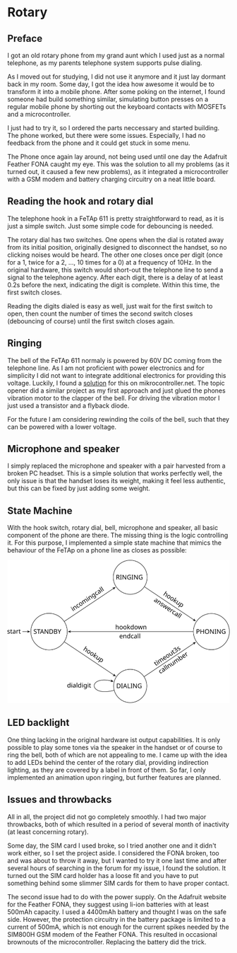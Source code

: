 # Rotary

## Preface

I got an old rotary phone from my grand aunt which I used just as a normal telephone,
as my parents telephone system supports pulse dialing.

As I moved out for studying, I did not use it anymore and it just lay dormant back in my room.
Some day, I got the idea how awesome it would be to transform it into a mobile phone.
After some poking on the internet, I found someone had build something similar, simulating button presses on a regular mobile phone by shorting out the keyboard contacts with MOSFETs and a microcontroller.

I just had to try it, so I ordered the parts neccessary and started building.
The phone worked, but there were some issues. Especially, I had no feedback from the phone and it could get stuck in some menu.

The Phone once again lay around, not being used until one day the Adafruit Feather FONA caught my eye.
This was the solution to all my problems (as it turned out, it caused a few new problems), as it integrated a microcontroller with a GSM modem and battery charging circuitry on a neat little board.

## Reading the hook and rotary dial

The telephone hook in a FeTAp 611 is pretty straightforward to read, as it is just a simple switch.
Just some simple code for debouncing is needed.

The rotary dial has two switches.
One opens when the dial is rotated away from its initial position, originally designed to disconnect the handset, so no clicking noises would be heard.
The other one closes once per digit (once for a 1, twice for a 2, ..., 10 times for a 0) at a frequency of 10Hz.
In the original hardware, this switch would short-out the telephone line to send a signal to the telephone agency.
After each digit, there is a delay of at least 0.2s before the next, indicating the digit is complete.
Within this time, the first switch closes.

Reading the digits dialed is easy as well, just wait for the first switch to open, then count the number of times the second switch closes (debouncing of course) until the first switch closes again.

## Ringing

The bell of the FeTAp 611 normaly is powered by 60V DC coming from the telephone line.
As I am not proficient with power electronics and for simplicity I did not want to integrate additional electronics for providing this voltage.
Luckily, I found a [solution](https://www.mikrocontroller.net/topic/65293) for this on mikrocontroller.net.
The topic opener did a similar project as my first approach and just glued the phones vibration motor to the clapper of the bell.
For driving the vibration motor I just used a transistor and a flyback diode.

For the future I am considering rewinding the coils of the bell, such that they can be powered with a lower voltage.

## Microphone and speaker

I simply replaced the microphone and speaker with a pair harvested from a broken PC headset.
This is a simple solution that works perfectly well, the only issue is that the handset loses its weight, making it feel less authentic, but this can be fixed by just adding some weight.

## State Machine

With the hook switch, rotary dial, bell, microphone and speaker, all basic component of the phone are there.
The missing thing is the logic controlling it.
For this purpose, I implemented a simple state machine that mimics the behaviour of the FeTAp on a phone line as closes as possible:

![state machine](state_machine.svg)

## LED backlight

One thing lacking in the original hardware ist output capabilities.
It is only possible to play some tones via the speaker in the handset or of course to ring the bell, both of which are not appealing to me.
I came up with the idea to add LEDs behind the center of the rotary dial, providing indirection lighting, as they are covered by a label in front of them.
So far, I only implemented an animation upon ringing, but further features are planned.

## Issues and throwbacks

All in all, the project did not go completely smoothly.
I had two major throwbacks, both of which resulted in a period of several month of inactivity (at least concerning rotary).

Some day, the SIM card I used broke, so I tried another one and it didn't work either, so I set the project aside.
I considered the FONA broken, too and was about to throw it away, but I wanted to try it one last time and after several hours of searching in the forum for my issue, I found the solution.
It turned out the SIM card holder has a loose fit and you have to put something behind some slimmer SIM cards for them to have proper contact.

The second issue had to do with the power supply. On the Adafruit website for the Feather FONA, they suggest using li-ion batteries with at least 500mAh capacity.
I used a 4400mAh battery and thought I was on the safe side.
However, the protection circuitry in the battery package is limited to a current of 500mA, which is not enough for the current spikes needed by the SIM800H GSM modem of the Feather FONA.
This resulted in occasional brownouts of the microcontroller.
Replacing the battery did the trick.

## 
